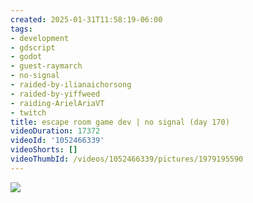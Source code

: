 ```yaml
---
created: 2025-01-31T11:58:19-06:00
tags:
- development
- gdscript
- godot
- guest-raymarch
- no-signal
- raided-by-ilianaichorsong
- raided-by-yiffweed
- raiding-ArielAriaVT
- twitch
title: escape room game dev | no signal (day 170)
videoDuration: 17372
videoId: '1052466339'
videoShorts: []
videoThumbId: /videos/1052466339/pictures/1979195590
---
```


![](20250131175819.jpg)
